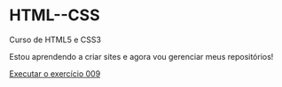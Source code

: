 # HTML--CSS
 Curso de HTML5 e CSS3

Estou aprendendo a criar sites e agora vou gerenciar meus repositórios!

<a href="https://asfdgsdjkhjsdjk.github.io/HTML--CSS/EXERCICIOS/ex009/index.html">Executar o exercício 009</a>